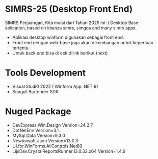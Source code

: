 # SIMRS-25 (Desktop Front End)
SIMRS Perjuangan, Kita mulai dari Tahun 2025 ini :)
Desktop Base aplication, based on khanza simrs, simgos and many simrs apps.

- Aplikasi desktop winform digunakan sebagai front end.
- Front end dengan web-base juga akan dikembangan untuk keperluan tertentu.
- Untuk back end bisa di cek dilink berikut (next)

# Tools Development
- Visual Studi0 2022 ( Winform App .NET 9)
- Seagull Bartender SDK

# Nuged Package
 - DevExpress.Win.Design Version=24.2.7
 - DotNetEnv Version=3.1. 
 - MySql.Data Version=9.3.0
 - Newtonsoft.Json Version=13.0.3 
 - UI.for.WinForms.AllControls.Net80
 - LijsDev.CrystalReportsRunner.13.0.32.x64 Version=1.4.9 

